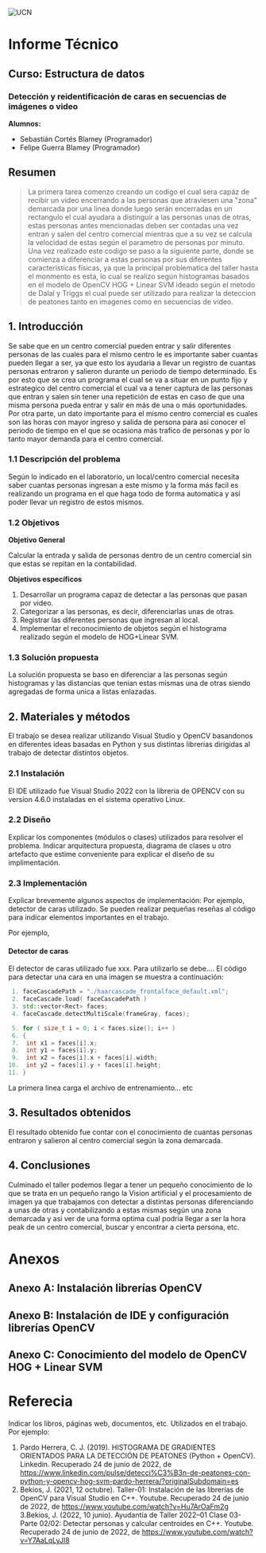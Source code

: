 ![UCN](images/60x60-ucn-negro.png)


# Informe Técnico 
## Curso: Estructura de datos
### Detección y reidentificación de caras en secuencias de imágenes o video

**Alumnos:**

* Sebastián Cortés Blamey (Programador)
* Felipe Guerra Blamey (Programador)

## Resumen 

> La primera tarea comenzo creando un codigo el cual sera capáz de recibir un video encerrando a las personas que atraviesen una "zona" demarcada por una linea donde luego serán encerradas en un rectangulo el cual ayudara a distinguir a las personas unas de otras, estas personas antes mencionadas deben ser contadas una vez entran y salen del centro comercial mientras que a su vez se calcula la velocidad de estas según el parametro de personas por minuto. Una vez realizado este codigo se paso a la siguiente parte, donde se comienza a diferenciar a estas personas por sus diferentes caracteristicas fisicas, ya que la principal problematica del taller hasta el monmento es esta, lo cual se realizo según histogramas basados en el modelo de OpenCV HOG + Linear SVM ideado según el metodo de Dalal y Triggs el cual puede ser utilizado para realizar la deteccion de peatones tanto en imagenes como en secuencias de video.

## 1. Introducción

Se sabe que en un centro comercial pueden entrar y salir diferentes personas de las cuales para el mismo centro le es importante saber cuantas pueden llegar a ser, ya que esto los ayudaria a llevar un registro de cuantas personas entraron y salieron durante un periodo de tiempo determinado. Es por esto que se crea un programa el cual se va a situar en un punto fijo y estrategico del centro comercial el cual va a tener captura de las personas que entran y salen sin tener una repetición de estas en caso de que una misma persona pueda entrar y salir en más de una o más oportunidades. Por otra parte, un dato importante para el mismo centro comercial es cuales son las horas con mayor ingreso y salida de persona para asi conocer el periodo de tiempo en el que se ocasiona más trafico de personas y por lo tanto mayor demanda para el centro comercial. 


### 1.1 Descripción del problema

Según lo indicado en el laboratorio, un local/centro comercial necesita saber cuantas personas ingresan a este mismo y la forma más facil es realizando un programa en el que haga todo de forma automatica y así poder llevar un registro de estos mismos.

### 1.2 Objetivos 

**Objetivo General**

Calcular la entrada y salida de personas dentro de un centro comercial sin que estas se repitan en la contabilidad.


**Objetivos específicos**

1. Desarrollar un programa capaz de detectar a las personas que pasan por video.
2. Categorizar a las personas, es decir, diferenciarlas unas de otras.
3. Registrar las diferentes personas que ingresan al local.
4. Implementar el reconocimiento de objetos según el histograma realizado según el modelo de HOG+Linear SVM.

### 1.3 Solución propuesta

La solución propuesta se baso en diferenciar a las personas según histogramas y las distancias que tenian estas mismas una de otras siendo agregadas de forma unica a listas enlazadas.

## 2. Materiales y métodos

El trabajo se desea realizar utilizando Visual Studio y OpenCV basandonos en diferentes ideas basadas en Python y sus distintas librerias dirigidas al trabajo de detectar distintos objetos.

### 2.1 Instalación

El IDE utilizado fue Visual Studio 2022 con la libreria de OPENCV con su version 4.6.0 instaladas en el sistema operativo Linux.

### 2.2 Diseño 

Explicar los componentes (módulos o clases) utilizados para resolver el problema. Indicar arquitectura propuesta, diagrama de clases u otro artefacto que estime conveniente para explicar el diseño de su implimentación.

### 2.3 Implementación

Explicar brevemente algunos aspectos de implementación: Por ejemplo, detector de caras utilizado. Se pueden realizar pequeñas reseñas al código para indicar elementos importantes en el trabajo.

Por ejemplo, 

#### Detector de caras

El detector de caras utilizado fue xxx. Para utilizarlo se debe.... El código para detectar una cara en una imagen se muestra a continuación:

```c++
 1. faceCascadePath = "./haarcascade_frontalface_default.xml";
 2. faceCascade.load( faceCascadePath )
 3. std::vector<Rect> faces;
 4. faceCascade.detectMultiScale(frameGray, faces);

 5. for ( size_t i = 0; i < faces.size(); i++ )
 6. {
 7.  int x1 = faces[i].x;
 8.  int y1 = faces[i].y;
 9.  int x2 = faces[i].x + faces[i].width;
10.  int y2 = faces[i].y + faces[i].height;
11. }
```
La primera linea carga el archivo de entrenamiento... etc

## 3. Resultados obtenidos

El resultado obtenido fue contar con el conocimiento de cuantas personas entraron y salieron al centro comercial según la zona demarcada.

## 4. Conclusiones

Culminado el taller podemos llegar a tener un pequeño conocimiento de lo que se trata en un pequeño rango la Vision artificial y el procesamiento de imagen ya que trabajamos con detectar a distintas personas diferenciando a unas de otras y contabilizando a estas mismas según una zona demarcada y asi ver de una forma optima cual podria llegar a ser la hora peak de un centro comercial, buscar y encontrar a cierta persona, etc.


# Anexos

## Anexo A: Instalación librerías OpenCV

## Anexo B: Instalación de IDE y configuración librerías OpenCV

## Anexo C: Conocimiento del modelo de OpenCV HOG + Linear SVM

# Referecia

Indicar los libros, páginas web, documentos, etc. Utilizados en el trabajo. Por ejemplo:

1. Pardo Herrera, C. J. (2019). HISTOGRAMA DE GRADIENTES ORIENTADOS PARA LA DETECCIÓN DE PEATONES (Python + OpenCV). Linkedin. Recuperado 24 de junio de 2022, de https://www.linkedin.com/pulse/detecci%C3%B3n-de-peatones-con-python-y-opencv-hog-svm-pardo-herrera/?originalSubdomain=es
2. Bekios, J. (2021, 12 octubre). Taller-01: Instalación de las librerías de OpenCV para Visual Studio en C++. Youtube. Recuperado 24 de junio de 2022, de https://www.youtube.com/watch?v=Hu7ArOaFm2g
3.Bekios, J. (2022, 10 junio). Ayudantía de Taller 2022–01 Clase 03-Parte 02/02: Detectar personas y calcular centroides en C++. Youtube. Recuperado 24 de junio de 2022, de https://www.youtube.com/watch?v=Y7AaLqLyJI8


